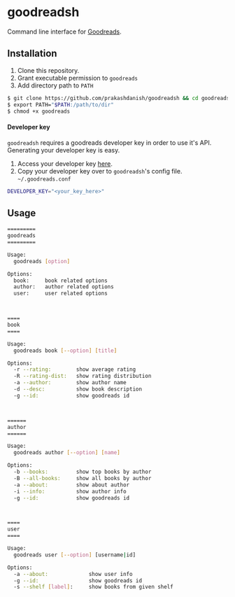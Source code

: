 # goodreadsh
Command line interface for [Goodreads](https://goodreads.com).

## Installation

1. Clone this repository.
2. Grant executable permission to `goodreads`
3. Add directory path to `PATH`
```sh
$ git clone https://github.com/prakashdanish/goodreadsh && cd goodreadsh
$ export PATH="$PATH:/path/to/dir"
$ chmod +x goodreads
```

#### Developer key
`goodreadsh` requires a goodreads developer key in order to use it's API. Generating your developer key is easy.
1. Access your developer key [here](https://www.goodreads.com/api/keys).
2. Copy your developer key over to `goodreadsh`'s config file. `~/.goodreads.conf`
```sh
DEVELOPER_KEY="<your_key_here>"
```

## Usage
```sh
=========
goodreads
=========

Usage: 
  goodreads [option]

Options:
  book:     book related options
  author:   author related options
  user:     user related options



====
book
====

Usage:
  goodreads book [--option] [title]

Options:
  -r --rating:        show average rating
  -R --rating-dist:   show rating distribution
  -a --author:        show author name
  -d --desc:          show book description
  -g --id:            show goodreads id



======
author
======

Usage:
  goodreads author [--option] [name]

Options:
  -b --books:         show top books by author
  -B --all-books:     show all books by author
  -a --about:         show about author
  -i --info:          show author info
  -g --id:            show goodreads id



====
user
====

Usage:
  goodreads user [--option] [username|id]

Options:
  -a --about:             show user info
  -g --id:                show goodreads id
  -s --shelf [label]:     show books from given shelf
```
